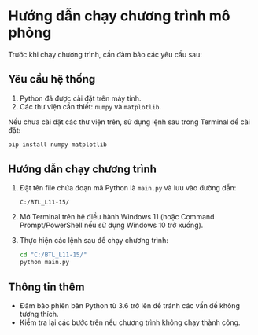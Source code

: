 
# Hướng dẫn chạy chương trình mô phỏng

Trước khi chạy chương trình, cần đảm bảo các yêu cầu sau:

## Yêu cầu hệ thống
1. Python đã được cài đặt trên máy tính.
2. Các thư viện cần thiết: `numpy` và `matplotlib`.

Nếu chưa cài đặt các thư viện trên, sử dụng lệnh sau trong Terminal để cài đặt:
```bash
pip install numpy matplotlib
```

## Hướng dẫn chạy chương trình
1. Đặt tên file chứa đoạn mã Python là `main.py` và lưu vào đường dẫn: 
   ```
   C:/BTL_L11-15/
   ```

2. Mở Terminal trên hệ điều hành Windows 11 (hoặc Command Prompt/PowerShell nếu sử dụng Windows 10 trở xuống).

3. Thực hiện các lệnh sau để chạy chương trình:
   ```bash
   cd "C:/BTL_L11-15/"
   python main.py
   ```

## Thông tin thêm
- Đảm bảo phiên bản Python từ 3.6 trở lên để tránh các vấn đề không tương thích.
- Kiểm tra lại các bước trên nếu chương trình không chạy thành công.
